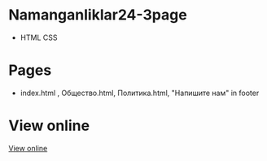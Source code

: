 # Namanganliklar24-3page
- HTML CSS
# Pages
- index.html , Общество.html, Политика.html, "Напишите нам" in footer
# View online
<a href="https://jolly-concha-c74fb8.netlify.app"> View online </a>
